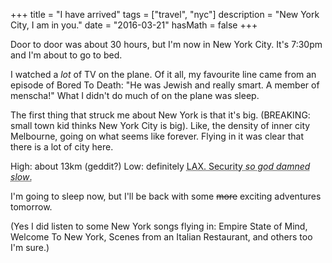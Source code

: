+++
title = "I have arrived"
tags = ["travel", "nyc"]
description = "New York City, I am in you."
date = "2016-03-21"
hasMath = false
+++

Door to door was about 30 hours, but I'm now in New York City. It's 7:30pm and I'm about to go to bed.

I watched a *lot* of TV on the plane. Of it all, my favourite line came from an episode of Bored To Death: "He was Jewish and really smart. A member of menscha!" What I didn't do much of on the plane was sleep.

The first thing that struck me about New York is that it's big. (BREAKING: small town kid thinks New York City is big). Like, the density of inner city Melbourne, going on what seems like forever. Flying in it was clear that there is a lot of city here.

High: about 13km (geddit?)
Low: definitely <abbr title="Los Angeles International Airport">LAX</a>. Security *so god damned slow*.

I'm going to sleep now, but I'll be back with some <del>more</del> exciting adventures tomorrow.

(Yes I did listen to some New York songs flying in: Empire State of Mind, Welcome To New York, Scenes from an Italian Restaurant, and others too I'm sure.)
